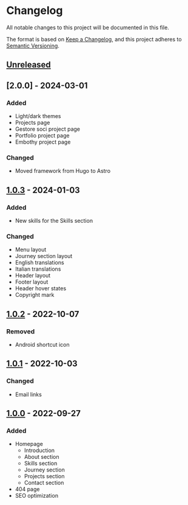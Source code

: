 # Changelog

All notable changes to this project will be documented in this file.

The format is based on [Keep a Changelog](https://keepachangelog.com/en/1.0.0/),
and this project adheres to [Semantic Versioning](https://semver.org/spec/v2.0.0.html).

## [Unreleased]

## [2.0.0] - 2024-03-01

### Added

- Light/dark themes
- Projects page
- Gestore soci project page
- Portfolio project page
- Embothy project page

### Changed

- Moved framework from Hugo to Astro

## [1.0.3] - 2024-01-03

### Added

- New skills for the Skills section

### Changed

- Menu layout
- Journey section layout
- English translations
- Italian translations
- Header layout
- Footer layout
- Header hover states
- Copyright mark

## [1.0.2] - 2022-10-07

### Removed

- Android shortcut icon

## [1.0.1] - 2022-10-03

### Changed

- Email links

## [1.0.0] - 2022-09-27

### Added

- Homepage
  - Introduction
  - About section
  - Skills section
  - Journey section
  - Projects section
  - Contact section
- 404 page
- SEO optimization

[unreleased]: https://gitlab.com/KL-B0/portfolio/-/compare/v1.0.3...HEAD
[1.0.3]: https://gitlab.com/KL-B0/portfolio/-/compare/v1.0.2...v1.0.3
[1.0.2]: https://gitlab.com/KL-B0/portfolio/-/compare/v1.0.1...v1.0.2
[1.0.1]: https://gitlab.com/KL-B0/portfolio/-/compare/v1.0.0...v1.0.1
[1.0.0]: https://gitlab.com/KL-B0/portfolio/-/tree/v1.0.0
